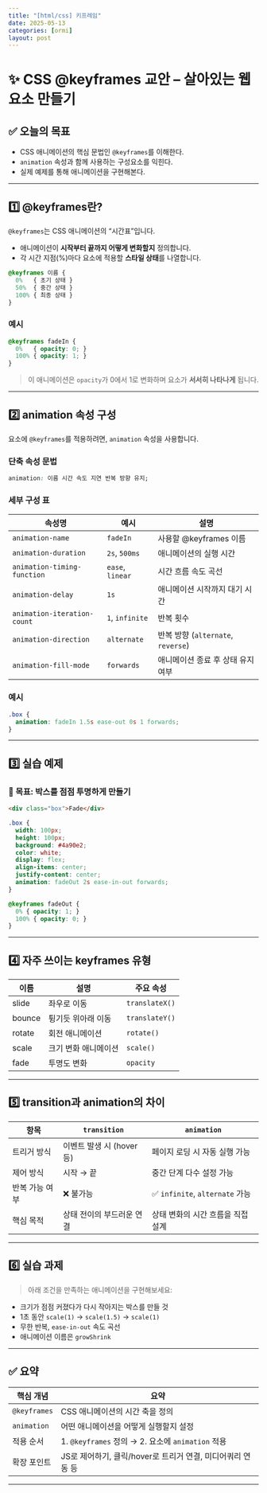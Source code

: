 ```yaml
---
title: "[html/css] 키프레임"
date: 2025-05-13
categories: [ormi]
layout: post
---
```




# ✨ CSS @keyframes 교안 – 살아있는 웹 요소 만들기

## ✅ 오늘의 목표
- CSS 애니메이션의 핵심 문법인 `@keyframes`를 이해한다.
- `animation` 속성과 함께 사용하는 구성요소를 익힌다.
- 실제 예제를 통해 애니메이션을 구현해본다.

---

## 1️⃣ @keyframes란?

`@keyframes`는 CSS 애니메이션의 “시간표”입니다.

- 애니메이션이 **시작부터 끝까지 어떻게 변화할지** 정의합니다.
- 각 시간 지점(%)마다 요소에 적용할 **스타일 상태**를 나열합니다.

```css
@keyframes 이름 {
  0%   { 초기 상태 }
  50%  { 중간 상태 }
  100% { 최종 상태 }
}
````

### 예시

```css
@keyframes fadeIn {
  0%   { opacity: 0; }
  100% { opacity: 1; }
}
```

> 이 애니메이션은 `opacity`가 0에서 1로 변화하며 요소가 **서서히 나타나게** 됩니다.

---

## 2️⃣ animation 속성 구성

요소에 `@keyframes`를 적용하려면, `animation` 속성을 사용합니다.

### 단축 속성 문법

```css
animation: 이름 시간 속도 지연 반복 방향 유지;
```

### 세부 구성 표

| 속성명                         | 예시               | 설명                             |
| --------------------------- | ---------------- | ------------------------------ |
| `animation-name`            | `fadeIn`         | 사용할 @keyframes 이름              |
| `animation-duration`        | `2s`, `500ms`    | 애니메이션의 실행 시간                   |
| `animation-timing-function` | `ease`, `linear` | 시간 흐름 속도 곡선                    |
| `animation-delay`           | `1s`             | 애니메이션 시작까지 대기 시간               |
| `animation-iteration-count` | `1`, `infinite`  | 반복 횟수                          |
| `animation-direction`       | `alternate`      | 반복 방향 (`alternate`, `reverse`) |
| `animation-fill-mode`       | `forwards`       | 애니메이션 종료 후 상태 유지 여부            |

### 예시

```css
.box {
  animation: fadeIn 1.5s ease-out 0s 1 forwards;
}
```

---

## 3️⃣ 실습 예제

### 🎯 목표: 박스를 점점 투명하게 만들기

```html
<div class="box">Fade</div>
```

```css
.box {
  width: 100px;
  height: 100px;
  background: #4a90e2;
  color: white;
  display: flex;
  align-items: center;
  justify-content: center;
  animation: fadeOut 2s ease-in-out forwards;
}

@keyframes fadeOut {
  0% { opacity: 1; }
  100% { opacity: 0; }
}
```

---

## 4️⃣ 자주 쓰이는 keyframes 유형

| 이름     | 설명          | 주요 속성          |
| ------ | ----------- | -------------- |
| slide  | 좌우로 이동      | `translateX()` |
| bounce | 튕기듯 위아래 이동  | `translateY()` |
| rotate | 회전 애니메이션    | `rotate()`     |
| scale  | 크기 변화 애니메이션 | `scale()`      |
| fade   | 투명도 변화      | `opacity`      |

---

## 5️⃣ transition과 animation의 차이

| 항목       | `transition`       | `animation`                  |
| -------- | ------------------ | ---------------------------- |
| 트리거 방식   | 이벤트 발생 시 (hover 등) | 페이지 로딩 시 자동 실행 가능            |
| 제어 방식    | 시작 → 끝             | 중간 단계 다수 설정 가능               |
| 반복 가능 여부 | ❌ 불가능              | ✅ `infinite`, `alternate` 가능 |
| 핵심 목적    | 상태 전이의 부드러운 연결     | 상태 변화의 시간 흐름을 직접 설계          |

---

## 6️⃣ 실습 과제

> 아래 조건을 만족하는 애니메이션을 구현해보세요:

* 크기가 점점 커졌다가 다시 작아지는 박스를 만들 것
* 1초 동안 `scale(1)` → `scale(1.5)` → `scale(1)`
* 무한 반복, `ease-in-out` 속도 곡선
* 애니메이션 이름은 `growShrink`

---

## ✅ 요약

| 핵심 개념        | 요약                                         |
| ------------ | ------------------------------------------ |
| `@keyframes` | CSS 애니메이션의 시간 축을 정의                        |
| `animation`  | 어떤 애니메이션을 어떻게 실행할지 설정                      |
| 적용 순서        | 1. `@keyframes` 정의 → 2. 요소에 `animation` 적용 |
| 확장 포인트       | JS로 제어하기, 클릭/hover로 트리거 연결, 미디어쿼리 연동 등     |

---



